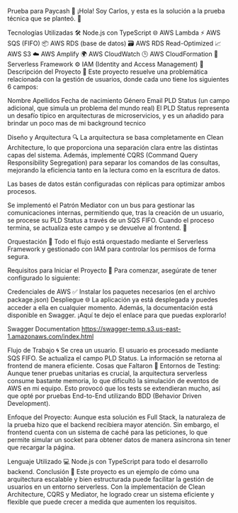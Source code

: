 Prueba para Paycash 👋
¡Hola! Soy Carlos, y esta es la solución a la prueba técnica que se planteó. 🚀

Tecnologías Utilizadas 🛠️
Node.js con TypeScript 🌐
AWS Lambda ⚡
AWS SQS (FIFO) 📦
AWS RDS (base de datos) 🗃️
AWS RDS Read-Optimized 📈
AWS S3 ☁️
AWS Amplify 🌍
AWS CloudWatch 🕒
AWS CloudFormation 🔧
Serverless Framework ⚙️
IAM (Identity and Access Management) 🔐
Descripción del Proyecto 📝
Este proyecto resuelve una problemática relacionada con la gestión de usuarios, donde cada uno tiene los siguientes 6 campos:

Nombre
Apellidos
Fecha de nacimiento
Género
Email
PLD Status (un campo adicional, que simula un problema del mundo real)
El PLD Status representa un desafío típico en arquitecturas de microservicios, y es un añadido para brindar un poco mas de mi background tecnico

Diseño y Arquitectura 🔍
La arquitectura se basa completamente en Clean Architecture, lo que proporciona una separación clara entre las distintas capas del sistema. Además, implementé CQRS (Command Query Responsibility Segregation) para separar los comandos de las consultas, mejorando la eficiencia tanto en la lectura como en la escritura de datos.

Las bases de datos están configuradas con réplicas para optimizar ambos procesos.

Se implementó el Patrón Mediator con un bus para gestionar las comunicaciones internas, permitiendo que, tras la creación de un usuario, se procese su PLD Status a través de un SQS FIFO. Cuando el proceso termina, se actualiza este campo y se devuelve al frontend. 🔄

Orquestación 🔗
Todo el flujo está orquestado mediante el Serverless Framework y gestionado con IAM para controlar los permisos de forma segura.

Requisitos para Iniciar el Proyecto 🚀
Para comenzar, asegúrate de tener configurado lo siguiente:

Credenciales de AWS ✅
Instalar los paquetes necesarios (en el archivo package.json)
Despliegue 🌐
La aplicación ya está desplegada y puedes acceder a ella en cualquier momento. Además, la documentación está disponible en Swagger. ¡Aquí te dejo el enlace para que puedas explorarlo!

Swagger Documentation
https://swagger-temp.s3.us-east-1.amazonaws.com/index.html

Flujo de Trabajo 🌀
Se crea un usuario.
El usuario es procesado mediante SQS FIFO.
Se actualiza el campo PLD Status.
La información se retorna al frontend de manera eficiente.
Cosas que Faltaron 🚧
Entornos de Testing: Aunque tener pruebas unitarias es crucial, la arquitectura serverless consume bastante memoria, lo que dificultó la simulación de eventos de AWS en mi equipo. Esto provocó que los tests se extendieran mucho, así que opté por pruebas End-to-End utilizando BDD (Behavior Driven Development).

Enfoque del Proyecto: Aunque esta solución es Full Stack, la naturaleza de la prueba hizo que el backend recibiera mayor atención. Sin embargo, el frontend cuenta con un sistema de caché para las peticiones, lo que permite simular un socket para obtener datos de manera asíncrona sin tener que recargar la página.

Lenguaje Utilizado 💻
Node.js con TypeScript para todo el desarrollo backend.
Conclusión 🎉
Este proyecto es un ejemplo de cómo una arquitectura escalable y bien estructurada puede facilitar la gestión de usuarios en un entorno serverless. Con la implementación de Clean Architecture, CQRS y Mediator, he logrado crear un sistema eficiente y flexible que puede crecer a medida que aumenten los requisitos.
